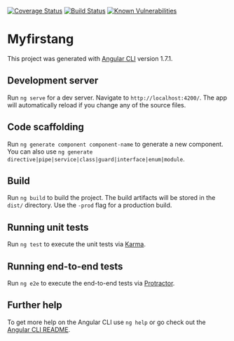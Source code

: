 [![Coverage Status](https://coveralls.io/repos/github/jerevann/myfirstang/badge.svg?branch=master)](https://coveralls.io/github/jerevann/myfirstang?branch=master)
[![Build Status](https://travis-ci.org/jerevann/myfirstang.svg?branch=master)](https://travis-ci.org/jerevann/myfirstang)
[![Known Vulnerabilities](https://snyk.io/test/github/jerevann/myfirstang/badge.svg?targetFile=package.json)](https://snyk.io/test/github/jerevann/myfirstang?targetFile=package.json)

# Myfirstang

This project was generated with [Angular CLI](https://github.com/angular/angular-cli) version 1.7.1.

## Development server

Run `ng serve` for a dev server. Navigate to `http://localhost:4200/`. The app will automatically reload if you change any of the source files.

## Code scaffolding

Run `ng generate component component-name` to generate a new component. You can also use `ng generate directive|pipe|service|class|guard|interface|enum|module`.

## Build

Run `ng build` to build the project. The build artifacts will be stored in the `dist/` directory. Use the `-prod` flag for a production build.

## Running unit tests

Run `ng test` to execute the unit tests via [Karma](https://karma-runner.github.io).

## Running end-to-end tests

Run `ng e2e` to execute the end-to-end tests via [Protractor](http://www.protractortest.org/).

## Further help

To get more help on the Angular CLI use `ng help` or go check out the [Angular CLI README](https://github.com/angular/angular-cli/blob/master/README.md).
